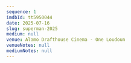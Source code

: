 ```yaml
---
sequence: 1
imdbId: tt5950044
date: 2025-07-16
slug: superman-2025
medium: null
venue: Alamo Drafthouse Cinema - One Loudoun
venueNotes: null
mediumNotes: null
---
```


